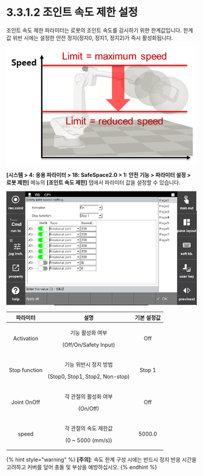 ﻿# 3.3.1.2 조인트 속도 제한 설정

조인트 속도 제한 파라미터는 로봇의 조인트 속도를 감시하기 위한 한계값입니다. 한계값 위반 시에는 설정한 안전 정지(정지0, 정지1, 정지2)가 즉시 활성화됩니다.

![그림 4 조인트 속도 제한 설정 예](../../../_assets/joint_speed.png)

**\[시스템 > 4: 응용 파라미터 > 18: SafeSpace2.0 > 1: 안전 기능 > 파라미터 설정 > 로봇 제한]** 메뉴의 **\[조인트 속도 제한]** 탭에서 파라미터 값을 설정할 수 있습니다.

![그림 5 조인트 속도 제한 파라미터 설정 화면](<../../../_assets/joint_speed_param.png>)

|  **파라미터** |                       **설명**                       |  **기본 설정값**  |
| :-------: | :------------------------------------------------: | :----------: |
| Activation | <p>기능 활성화 여부</p><p>(Off/On/Safety Input)</p> |   Off  |
| Stop function |   <p>기능 위반시 정지 방법</p><p>(Stop0, Stop1, Stop2, Non-stop)</p>  | Stop 1 |
| Joint OnOff |   <p>각 관절의 활성화 여부</p><p>(On/Off)</p>  |  Off |
| speed |   <p>각 관절의 속도 제한값</p><p>(0 ~ 5000 (mm/s))</p>  |  5000.0 |

{% hint style="warning" %}
**\[주의]**: 속도 한계 구성 시에는 반드시 정지 반응 시간을 고려하고 커버를 덮어 충돌 및 부상을 예방하십시오.
{% endhint %}
 
